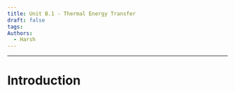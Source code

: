 ```yaml
---
title: Unit B.1 - Thermal Energy Transfer
draft: false
tags: 
Authors:
  - Harsh
---
```

---

# Introduction

